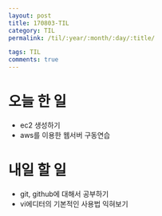 ```yaml
---
layout: post
title: 170803-TIL
category: TIL
permalink: /til/:year/:month/:day/:title/

tags: TIL
comments: true
---
```


# 오늘 한 일
- ec2 생성하기
- aws를 이용한 웹서버 구동연습

# 내일 할 일
- git, github에 대해서 공부하기
- vi에디터의 기본적인 사용법 익혀보기
